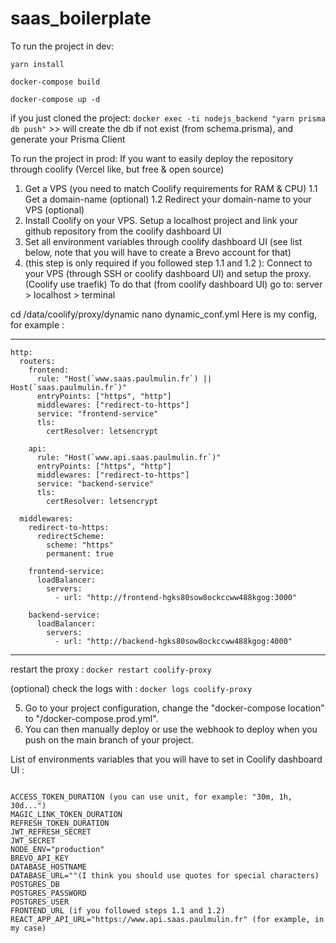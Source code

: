 # saas_boilerplate

To run the project in dev:

``yarn install``

``docker-compose build``

``docker-compose up -d``

if you just cloned the project: 
``docker exec -ti nodejs_backend "yarn prisma db push"`` >> will create the db if not exist (from schema.prisma), and generate your Prisma Client

To run the project in prod:
If you want to easily deploy the repository through coolify (Vercel like, but free & open source)

1. Get a VPS (you need to match Coolify requirements for RAM & CPU)
1.1 Get a domain-name (optional)
1.2 Redirect your domain-name to your VPS (optional)
2. Install Coolify on your VPS. Setup a localhost project and link your github repository from the coolify dashboard UI
3. Set all environment variables through coolify dashboard UI (see list below, note that you will have to create a Brevo account for that)
4. (this step is only required if you followed step 1.1 and 1.2 ):
Connect to your VPS (through SSH or coolify dashboard UI) and setup the proxy. (Coolify use traefik)
To do that (from coolify dashboard UI) go to: server > localhost > terminal

cd /data/coolify/proxy/dynamic
nano dynamic_conf.yml
Here is my config, for example :
__________________________________________________________________________________
````
http:
  routers:
    frontend:
      rule: "Host(`www.saas.paulmulin.fr`) || Host(`saas.paulmulin.fr`)"
      entryPoints: ["https", "http"]
      middlewares: ["redirect-to-https"]
      service: "frontend-service"
      tls:
        certResolver: letsencrypt

    api:
      rule: "Host(`www.api.saas.paulmulin.fr`)"
      entryPoints: ["https", "http"]
      middlewares: ["redirect-to-https"]
      service: "backend-service"
      tls:
        certResolver: letsencrypt

  middlewares:
    redirect-to-https:
      redirectScheme:
        scheme: "https"
        permanent: true

    frontend-service:
      loadBalancer:
        servers:
          - url: "http://frontend-hgks80sow8ockccww488kgog:3000"

    backend-service:
      loadBalancer:
        servers:
          - url: "http://backend-hgks80sow8ockccww488kgog:4000"
````

_____________________________________________________________________________

restart the proxy :
``docker restart coolify-proxy``

(optional) check the logs with : ``docker logs coolify-proxy``

5. Go to your project configuration, change the "docker-compose location" to "/docker-compose.prod.yml".
6. You can then manually deploy or use the webhook to deploy when you push on the main branch of your project.

List of environments variables that you will have to set in Coolify dashboard UI :

````

ACCESS_TOKEN_DURATION (you can use unit, for example: "30m, 1h, 30d...") 
MAGIC_LINK_TOKEN_DURATION
REFRESH_TOKEN_DURATION
JWT_REFRESH_SECRET
JWT_SECRET
NODE_ENV="production"
BREVO_API_KEY
DATABASE_HOSTNAME
DATABASE_URL=""(I think you should use quotes for special characters)
POSTGRES_DB
POSTGRES_PASSWORD
POSTGRES_USER
FRONTEND_URL (if you followed steps 1.1 and 1.2)
REACT_APP_API_URL="https://www.api.saas.paulmulin.fr" (for example, in my case)
````
